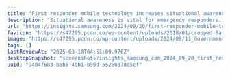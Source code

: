 ```yaml
---
title: "First responder mobile technology increases situational awareness"
description: "Situational awareness is vital for emergency responders. Samsung rugged devices with ATAK improve real-time communication, GPS tracking, and data sharing."
url: "https://insights.samsung.com/2024/09/20/first-responder-mobile-technology-increases-situational-awareness-2/"
favicon: "https://s47295.pcdn.co/wp-content/uploads/2018/01/cropped-Samsung-32x32.jpg"
image: "https://s47295.pcdn.co/wp-content/uploads/2024/09/11_Government-1-e1726782528943.jpg"
tags: []
lastReviewAt: "2025-03-18T04:51:09.976Z"
desktopSnapshot: "screenshots/insights_samsung_com_2024_09_20_first_responder_mobile_technology_increases_situational_awareness_2.png"
uuid: "9404f683-bab5-40b1-b99d-5526087da5cf"
---
```

